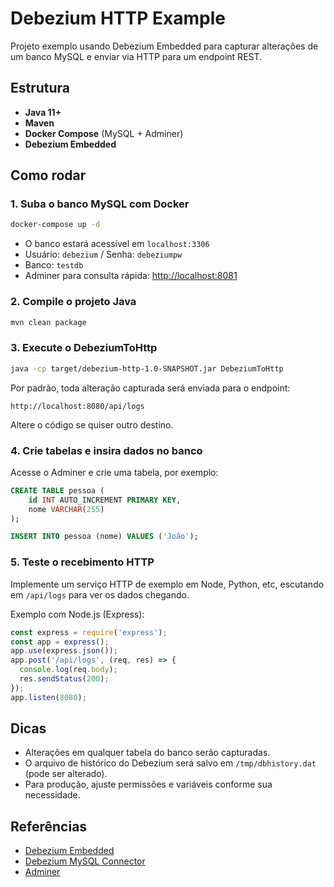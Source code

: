 # Debezium HTTP Example

Projeto exemplo usando Debezium Embedded para capturar alterações de um banco MySQL e enviar via HTTP para um endpoint REST.

## Estrutura

- **Java 11+**
- **Maven**
- **Docker Compose** (MySQL + Adminer)
- **Debezium Embedded**

## Como rodar

### 1. Suba o banco MySQL com Docker

```sh
docker-compose up -d
```

- O banco estará acessível em `localhost:3306`
- Usuário: `debezium` / Senha: `debeziumpw`
- Banco: `testdb`
- Adminer para consulta rápida: [http://localhost:8081](http://localhost:8081)

### 2. Compile o projeto Java

```sh
mvn clean package
```

### 3. Execute o DebeziumToHttp

```sh
java -cp target/debezium-http-1.0-SNAPSHOT.jar DebeziumToHttp
```

Por padrão, toda alteração capturada será enviada para o endpoint:
```
http://localhost:8080/api/logs
```
Altere o código se quiser outro destino.

### 4. Crie tabelas e insira dados no banco

Acesse o Adminer e crie uma tabela, por exemplo:

```sql
CREATE TABLE pessoa (
    id INT AUTO_INCREMENT PRIMARY KEY,
    nome VARCHAR(255)
);

INSERT INTO pessoa (nome) VALUES ('João');
```

### 5. Teste o recebimento HTTP

Implemente um serviço HTTP de exemplo em Node, Python, etc, escutando em `/api/logs` para ver os dados chegando.

Exemplo com Node.js (Express):

```js
const express = require('express');
const app = express();
app.use(express.json());
app.post('/api/logs', (req, res) => {
  console.log(req.body);
  res.sendStatus(200);
});
app.listen(8080);
```

## Dicas

- Alterações em qualquer tabela do banco serão capturadas.
- O arquivo de histórico do Debezium será salvo em `/tmp/dbhistory.dat` (pode ser alterado).
- Para produção, ajuste permissões e variáveis conforme sua necessidade.

## Referências

- [Debezium Embedded](https://debezium.io/documentation/reference/stable/embedded/)
- [Debezium MySQL Connector](https://debezium.io/documentation/reference/stable/connectors/mysql.html)
- [Adminer](https://www.adminer.org/)